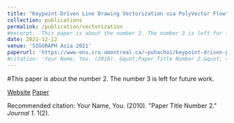 ```yaml
---
title: "Keypoint-Driven Line Drawing Vectorization via PolyVector Flow"
collection: publications
permalink: /publication/vectorization
#excerpt: 'This paper is about the number 2. The number 3 is left for future work.'
date: 2021-12-12
venue: 'SIGGRAPH Asia 2021'
paperurl: 'https://www-ens.iro.umontreal.ca/~puhachoi/keypoint-driven-polyvector-flow/'
#citation: 'Your Name, You. (2010). &quot;Paper Title Number 2.&quot; <i>Journal 1</i>. 1(2).'
---
```

#This paper is about the number 2. The number 3 is left for future work.

[Website](https://www-ens.iro.umontreal.ca/~puhachoi/keypoint-driven-polyvector-flow/)
[Paper](http://www-labs.iro.umontreal.ca/~bmpix/pdf/polyvector_flow.pdf)

Recommended citation: Your Name, You. (2010). "Paper Title Number 2." <i>Journal 1</i>. 1(2).